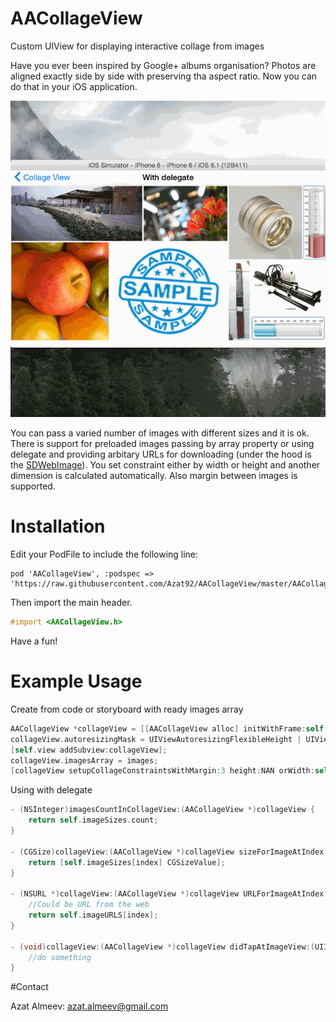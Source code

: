 # AACollageView
Custom UIView for displaying interactive collage from images

Have you ever been inspired by Google+ albums organisation? Photos are aligned exactly side by side with preserving tha aspect ratio. Now you can do that in your iOS application.

![alt demo](https://raw.githubusercontent.com/Azat92/AACollageView/master/demo.gif)

You can pass a varied number of images with different sizes and it is ok. There is support for preloaded images passing by array property or using delegate and providing arbitary URLs for downloading (under the hood is the [SDWebImage](https://github.com/rs/SDWebImage)). You set constraint either by width or height and another dimension is calculated automatically. Also margin between images is supported.

# Installation
Edit your PodFile to include the following line:

```
pod 'AACollageView', :podspec => 'https://raw.githubusercontent.com/Azat92/AACollageView/master/AACollageView.podspec'
```

Then import the main header.

```objectivec
#import <AACollageView.h>
```

Have a fun!

# Example Usage

Create from code or storyboard with ready images array

```objectivec
AACollageView *collageView = [[AACollageView alloc] initWithFrame:self.view.frame];//or IBOutlet
collageView.autoresizingMask = UIViewAutoresizingFlexibleHeight | UIViewAutoresizingFlexibleWidth;
[self.view addSubview:collageView];
collageView.imagesArray = images;
[collageView setupCollageConstraintsWithMargin:3 height:NAN orWidth:self.view.frame.size.width refreshCollage:YES];
```

Using with delegate

```objectivec
- (NSInteger)imagesCountInCollageView:(AACollageView *)collageView {
    return self.imageSizes.count;
}

- (CGSize)collageView:(AACollageView *)collageView sizeForImageAtIndex:(NSUInteger)index {
    return [self.imageSizes[index] CGSizeValue];
}

- (NSURL *)collageView:(AACollageView *)collageView URLForImageAtIndex:(NSUInteger)index {
    //Could be URL from the web
    return self.imageURLS[index];
}

- (void)collageView:(AACollageView *)collageView didTapAtImageView:(UIImageView *)imageView atIndex:(NSUInteger)index {
    //do something
}
```

#Contact

Azat Almeev: azat.almeev@gmail.com
